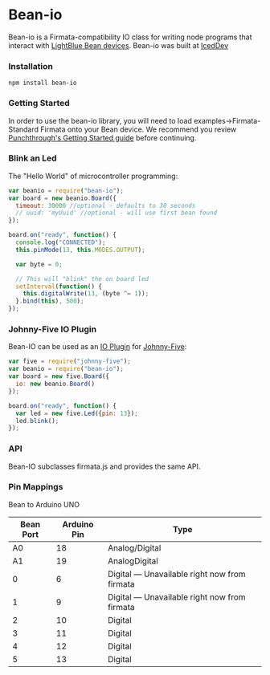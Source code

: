 # Bean-io

Bean-io is a Firmata-compatibility IO class for writing node programs that interact with [LightBlue Bean devices](http://punchthrough.com/bean/). Bean-io was built at [IcedDev](http://iceddev.com/)

### Installation

`npm install bean-io`

### Getting Started

In order to use the bean-io library, you will need to load examples->Firmata-Standard Firmata onto your
Bean device. We recommend you review [Punchthrough's Getting Started guide](http://punchthrough.com/bean/getting-started/) before continuing.


### Blink an Led


The "Hello World" of microcontroller programming:

```js
var beanio = require("bean-io");
var board = new beanio.Board({
  timeout: 30000 //optional - defaults to 30 seconds
  // uuid: 'myUuid' //optional - will use first bean found
});

board.on("ready", function() {
  console.log("CONNECTED");
  this.pinMode(13, this.MODES.OUTPUT);

  var byte = 0;

  // This will "blink" the on board led
  setInterval(function() {
    this.digitalWrite(13, (byte ^= 1));
  }.bind(this), 500);
});
```

### Johnny-Five IO Plugin

Bean-IO can be used as an [IO Plugin](https://github.com/rwaldron/johnny-five/wiki/IO-Plugins) for [Johnny-Five](https://github.com/rwaldron/johnny-five):

```js
var five = require("johnny-five");
var beanio = require("bean-io");
var board = new five.Board({
  io: new beanio.Board()
});

board.on("ready", function() {
  var led = new five.Led({pin: 13});
  led.blink();
});
```


### API

Bean-IO subclasses firmata.js and provides the same API.


### Pin Mappings

Bean to Arduino UNO


| Bean Port | Arduino Pin | Type |
|----------|-------------|------|
|A0|18|Analog/Digital|
|A1|19|AnalogDigital|
|0|6|Digital — Unavailable right now from firmata|
|1|9|Digital — Unavailable right now from firmata|
|2|10|Digital|
|3|11|Digital|
|4|12|Digital|
|5|13|Digital|
